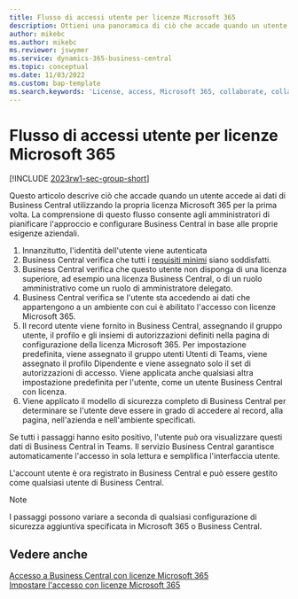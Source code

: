 ```yaml
---
title: Flusso di accessi utente per licenze Microsoft 365
description: Ottieni una panoramica di ciò che accade quando un utente accede ai dati di Business Central utilizzando la propria licenza Microsoft 365 per la prima volta.
author: mikebc
ms.author: mikebc
ms.reviewer: jswymer
ms.service: dynamics-365-business-central
ms.topic: conceptual
ms.date: 11/03/2022
ms.custom: bap-template
ms.search.keywords: 'License, access, Microsoft 365, collaborate, collaboration, Teams, Microsoft Teams'
---
```

# Flusso di accessi utente per licenze Microsoft 365

[!INCLUDE [2023rw1-sec-group-short](includes/2023rw1-sec-group-short.md)]

Questo articolo descrive ciò che accade quando un utente accede ai dati di Business Central utilizzando la propria licenza Microsoft 365 per la prima volta. La comprensione di questo flusso consente agli amministratori di pianificare l'approccio e configurare Business Central in base alle proprie esigenze aziendali.

1. Innanzitutto, l'identità dell'utente viene autenticata 
2. Business Central verifica che tutti i [requisiti minimi](admin-access-with-m365-license.md#minimum-requirements) siano soddisfatti.
3. Business Central verifica che questo utente non disponga di una licenza superiore, ad esempio una licenza Business Central, o di un ruolo amministrativo come un ruolo di amministratore delegato. 
4. Business Central verifica se l'utente sta accedendo ai dati che appartengono a un ambiente con cui è abilitato l'accesso con licenze Microsoft 365. 
5. Il record utente viene fornito in Business Central, assegnando il gruppo utente, il profilo e gli insiemi di autorizzazioni definiti nella pagina di configurazione della licenza Microsoft 365. Per impostazione predefinita, viene assegnato il gruppo utenti Utenti di Teams, viene assegnato il profilo Dipendente e viene assegnato solo il set di autorizzazioni di accesso. Viene applicata anche qualsiasi altra impostazione predefinita per l'utente, come un utente Business Central con licenza. 
6. Viene applicato il modello di sicurezza completo di Business Central per determinare se l'utente deve essere in grado di accedere al record, alla pagina, nell'azienda e nell'ambiente specificati. 

Se tutti i passaggi hanno esito positivo, l'utente può ora visualizzare questi dati di Business Central in Teams. Il servizio Business Central garantisce automaticamente l'accesso in sola lettura e semplifica l'interfaccia utente. 

L'account utente è ora registrato in Business Central e può essere gestito come qualsiasi utente di Business Central.

> [!NOTE]
> I passaggi possono variare a seconda di qualsiasi configurazione di sicurezza aggiuntiva specificata in Microsoft 365 o Business Central.

## Vedere anche

[Accesso a Business Central con licenze Microsoft 365](admin-access-with-m365-license.md#minimum-requirements)  
[Impostare l'accesso con licenze Microsoft 365](admin-access-with-m365-license-setup.md)  